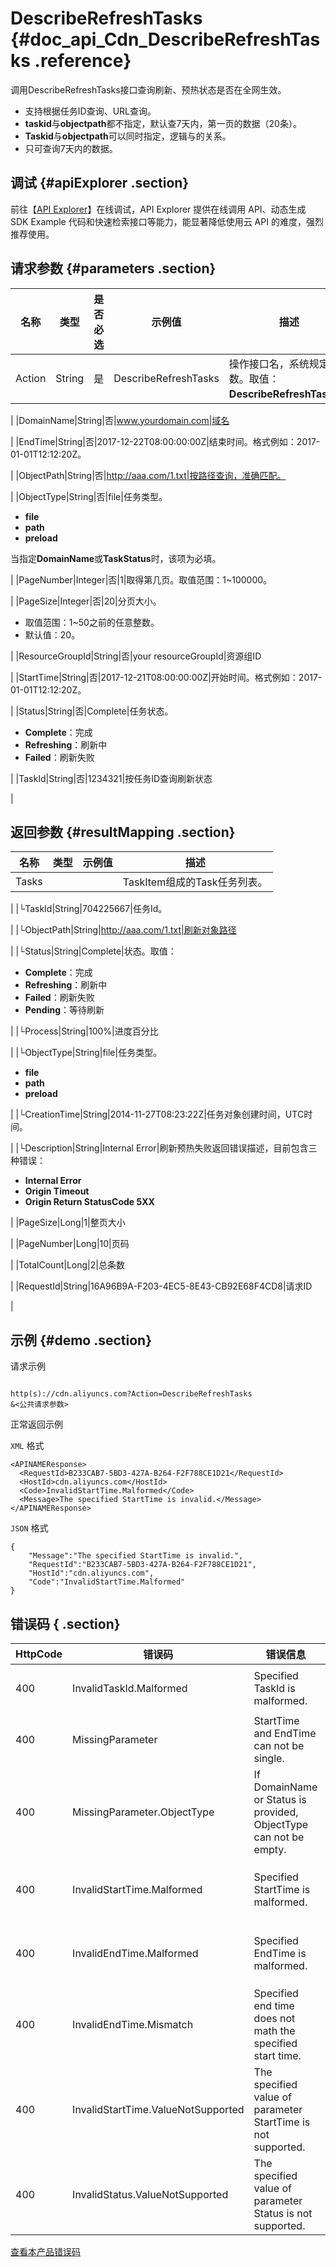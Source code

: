 # DescribeRefreshTasks {#doc_api_Cdn_DescribeRefreshTasks .reference}

调用DescribeRefreshTasks接口查询刷新、预热状态是否在全网生效。

-   支持根据任务ID查询、URL查询。
-   **taskid**与**objectpath**都不指定，默认查7天内，第一页的数据（20条）。
-   **Taskid**与**objectpath**可以同时指定，逻辑与的关系。
-   只可查询7天内的数据。

## 调试 {#apiExplorer .section}

前往【[API Explorer](https://api.aliyun.com/#product=Cdn&api=DescribeRefreshTasks)】在线调试，API Explorer 提供在线调用 API、动态生成 SDK Example 代码和快速检索接口等能力，能显著降低使用云 API 的难度，强烈推荐使用。

## 请求参数 {#parameters .section}

|名称|类型|是否必选|示例值|描述|
|--|--|----|---|--|
|Action|String|是|DescribeRefreshTasks|操作接口名，系统规定参数。取值：**DescribeRefreshTasks**。

 |
|DomainName|String|否|www.yourdomain.com|域名

 |
|EndTime|String|否|2017-12-22T08:00:00:00Z|结束时间。格式例如：2017-01-01T12:12:20Z。

 |
|ObjectPath|String|否|http://aaa.com/1.txt|按路径查询，准确匹配。

 |
|ObjectType|String|否|file|任务类型。

 -   **file**
-   **path**
-   **preload**

 当指定**DomainName**或**TaskStatus**时，该项为必填。

 |
|PageNumber|Integer|否|1|取得第几页。取值范围：1~100000。

 |
|PageSize|Integer|否|20|分页大小。

 -   取值范围：1~50之前的任意整数。
-   默认值：20。

 |
|ResourceGroupId|String|否|your resourceGroupId|资源组ID

 |
|StartTime|String|否|2017-12-21T08:00:00:00Z|开始时间。格式例如：2017-01-01T12:12:20Z。

 |
|Status|String|否|Complete|任务状态。

 -   **Complete**：完成
-   **Refreshing**：刷新中
-   **Failed**：刷新失败

 |
|TaskId|String|否|1234321|按任务ID查询刷新状态

 |

## 返回参数 {#resultMapping .section}

|名称|类型|示例值|描述|
|--|--|---|--|
|Tasks| | |TaskItem组成的Task任务列表。

 |
|└TaskId|String|704225667|任务Id。

 |
|└ObjectPath|String|http://aaa.com/1.txt|刷新对象路径

 |
|└Status|String|Complete|状态。取值：

 -   **Complete**：完成
-   **Refreshing**：刷新中
-   **Failed**：刷新失败
-   **Pending**：等待刷新

 |
|└Process|String|100%|进度百分比

 |
|└ObjectType|String|file|任务类型。

 -   **file**
-   **path**
-   **preload**

 |
|└CreationTime|String|2014-11-27T08:23:22Z|任务对象创建时间，UTC时间。

 |
|└Description|String|Internal Error|刷新预热失败返回错误描述，目前包含三种错误：

 -   **Internal Error**
-   **Origin Timeout**
-   **Origin Return StatusCode 5XX**

 |
|PageSize|Long|1|整页大小

 |
|PageNumber|Long|10|页码

 |
|TotalCount|Long|2|总条数

 |
|RequestId|String|16A96B9A-F203-4EC5-8E43-CB92E68F4CD8|请求ID

 |

## 示例 {#demo .section}

请求示例

``` {#request_demo}

http(s)://cdn.aliyuncs.com?Action=DescribeRefreshTasks
&<公共请求参数>

```

正常返回示例

`XML` 格式

``` {#xml_return_success_demo}
<APINAMEResponse>
  <RequestId>B233CAB7-5BD3-427A-B264-F2F788CE1D21</RequestId>
  <HostId>cdn.aliyuncs.com</HostId>
  <Code>InvalidStartTime.Malformed</Code>
  <Message>The specified StartTime is invalid.</Message>
</APINAMEResponse>

```

`JSON` 格式

``` {#json_return_success_demo}
{
	"Message":"The specified StartTime is invalid.",
	"RequestId":"B233CAB7-5BD3-427A-B264-F2F788CE1D21",
	"HostId":"cdn.aliyuncs.com",
	"Code":"InvalidStartTime.Malformed"
}
```

## 错误码 { .section}

|HttpCode|错误码|错误信息|描述|
|--------|---|----|--|
|400|InvalidTaskId.Malformed|Specified TaskId is malformed.|TaskId无效。请检查 TaskId 是否存在。|
|400|MissingParameter|StartTime and EndTime can not be single.|开始时间与结束时间均为必填。|
|400|MissingParameter.ObjectType|If DomainName or Status is provided, ObjectType can not be empty.|参数“ObjectType”缺失。|
|400|InvalidStartTime.Malformed|Specified StartTime is malformed.|起始时间格式错误。日期格式请参考所调用API的帮助文档说明。|
|400|InvalidEndTime.Malformed|Specified EndTime is malformed.|结束时间格式错误。日期格式请参考所调用API的帮助文档说明。|
|400|InvalidEndTime.Mismatch|Specified end time does not math the specified start time.|请检查时间设置是否正确，结束时间不能小于或等于开始时间。|
|400|InvalidStartTime.ValueNotSupported|The specified value of parameter StartTime is not supported.|开始时间设置错误，请检查更新后重试。|
|400|InvalidStatus.ValueNotSupported|The specified value of parameter Status is not supported.|参数“Status”的值无效。|

[查看本产品错误码](https://error-center.aliyun.com/status/product/Cdn)

